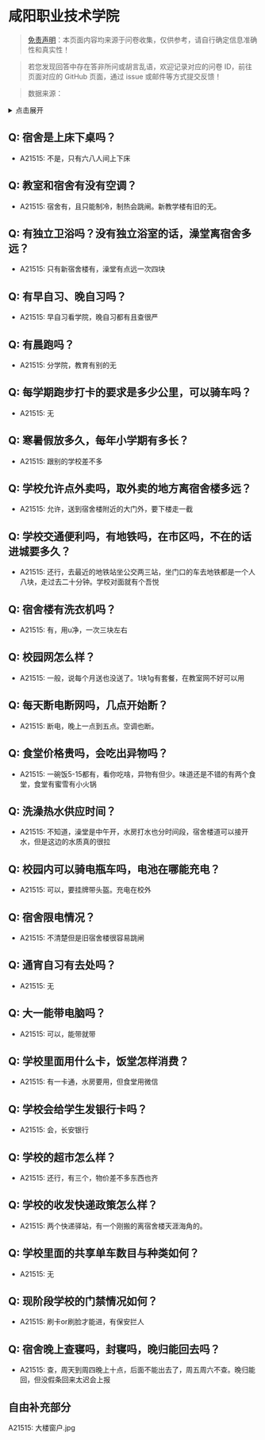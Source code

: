 # 咸阳职业技术学院

> [免责声明](https://colleges.chat/#_3)：本页面内容均来源于问卷收集，仅供参考，请自行确定信息准确性和真实性！

> 若您发现回答中存在答非所问或胡言乱语，欢迎记录对应的问卷 ID，前往页面对应的 GitHub 页面，通过 issue 或邮件等方式提交反馈！

> 数据来源：

<details><summary>点击展开</summary>
<ul>
<li>A21515: 匿名 (2024 年 02 月)</li>
</ul>
</details>

## Q: 宿舍是上床下桌吗？

- A21515: 不是，只有六八人间上下床

## Q: 教室和宿舍有没有空调？

- A21515: 宿舍有，且只能制冷，制热会跳闸。新教学楼有旧的无。

## Q: 有独立卫浴吗？没有独立浴室的话，澡堂离宿舍多远？

- A21515: 只有新宿舍楼有，澡堂有点远一次四块

## Q: 有早自习、晚自习吗？

- A21515: 早自习看学院，晚自习都有且查很严

## Q: 有晨跑吗？

- A21515: 分学院，教育有别的无

## Q: 每学期跑步打卡的要求是多少公里，可以骑车吗？

- A21515: 无

## Q: 寒暑假放多久，每年小学期有多长？

- A21515: 跟别的学校差不多

## Q: 学校允许点外卖吗，取外卖的地方离宿舍楼多远？

- A21515: 允许，送到宿舍楼附近的大门外，要下楼走一截

## Q: 学校交通便利吗，有地铁吗，在市区吗，不在的话进城要多久？

- A21515: 还行，去最近的地铁站坐公交两三站，坐门口的车去地铁都是一个人八块，走过去二十分钟。学校对面就有个吾悦

## Q: 宿舍楼有洗衣机吗？

- A21515: 有，用u净，一次三块左右

## Q: 校园网怎么样？

- A21515: 一般，说每个月送也没送了。1块1g有套餐，在教室网不好可以用

## Q: 每天断电断网吗，几点开始断？

- A21515: 断电，晚上一点到五点。空调也断。

## Q: 食堂价格贵吗，会吃出异物吗？

- A21515: 一碗饭5-15都有，看你吃啥，异物有但少。味道还是不错的有两个食堂，食堂有蜜雪有小火锅

## Q: 洗澡热水供应时间？

- A21515: 不知道，澡堂是中午开，水房打水也分时间段，宿舍楼道可以接开水，但是这边的水质真的很拉

## Q: 校园内可以骑电瓶车吗，电池在哪能充电？

- A21515: 可以，要挂牌带头盔。充电在校外

## Q: 宿舍限电情况？

- A21515: 不清楚但是旧宿舍楼很容易跳闸

## Q: 通宵自习有去处吗？

- A21515: 无

## Q: 大一能带电脑吗？

- A21515: 可以，能带就带

## Q: 学校里面用什么卡，饭堂怎样消费？

- A21515: 有一卡通，水房要用，但食堂用微信

## Q: 学校会给学生发银行卡吗？

- A21515: 会，长安银行

## Q: 学校的超市怎么样？

- A21515: 还行，有三个，物价差不多东西也齐

## Q: 学校的收发快递政策怎么样？

- A21515: 两个快递驿站，有一个刚搬的离宿舍楼天涯海角的。

## Q: 学校里面的共享单车数目与种类如何？

- A21515: 无

## Q: 现阶段学校的门禁情况如何？

- A21515: 刷卡or刷脸才能进，有保安拦人

## Q: 宿舍晚上查寝吗，封寝吗，晚归能回去吗？

- A21515: 查，周天到周四晚上十点，后面不能出去了，周五周六不查。晚归能回，但没假条回来太迟会上报

## 自由补充部分

A21515: 大楼窗户.jpg